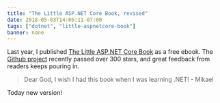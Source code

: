 ```yaml
---
title: "The Little ASP.NET Core Book, revised"
date: 2018-05-03T14:05:11-07:00
tags: ["dotnet", "little-aspnetcore-book"]
banner: none
---
```


Last year, I published [The Little ASP.NET Core Book](/book) as a free ebook. The [Github project](https://github.com/nbarbettini/little-aspnetcore-book) recently passed over 300 stars, and great feedback from readers keeps pouring in.

> Dear God, I wish I had this book when I was learning .NET! - Mikael

Today new version!

